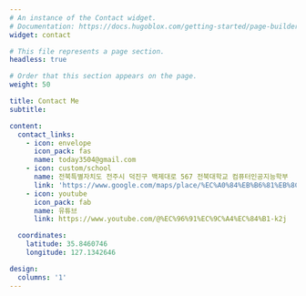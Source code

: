 ```yaml
---
# An instance of the Contact widget.
# Documentation: https://docs.hugoblox.com/getting-started/page-builder/
widget: contact

# This file represents a page section.
headless: true

# Order that this section appears on the page.
weight: 50

title: Contact Me
subtitle:

content:
  contact_links:
    - icon: envelope
      icon_pack: fas
      name: today3504@gmail.com
    - icon: custom/school
      name: 전북특별자치도 전주시 덕진구 백제대로 567 전북대학교 컴퓨터인공지능학부
      link: 'https://www.google.com/maps/place/%EC%A0%84%EB%B6%81%EB%8C%80%ED%95%99%EA%B5%90+%EC%BB%B4%ED%93%A8%ED%84%B0%EA%B3%B5%ED%95%99%EB%B6%80/data=!4m14!1m7!3m6!1s0x35702369ead71b35:0xd36ad9820d4b74a!2z7KCE67aB64yA7ZWZ6rWQIOy7tO2TqO2EsOqzte2Vmeu2gA!8m2!3d35.8460137!4d127.1342729!16s%2Fg%2F11trqxf7nn!3m5!1s0x35702369ead71b35:0xd36ad9820d4b74a!8m2!3d35.8460137!4d127.1342729!16s%2Fg%2F11trqxf7nn?entry=ttu&g_ep=EgoyMDI0MDkzMC4wIKXMDSoASAFQAw%3D%3D'
    - icon: youtube
      icon_pack: fab
      name: 유튜브
      link: https://www.youtube.com/@%EC%96%91%EC%9C%A4%EC%84%B1-k2j

  coordinates:
    latitude: 35.8460746
    longitude: 127.1342646

design:
  columns: '1'
---
```

